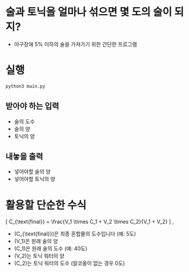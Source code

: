 # 술과 토닉을 얼마나 섞으면 몇 도의 술이 되지?

- 야구장에 5% 이하의 술을 가져가기 위한 간단한 프로그램

# 실행

```bash
python3 main.py
```

## 받아야 하는 입력

- 술의 도수
- 술의 양
- 토닉의 양

## 내놓을 출력

- 넣어야할 술의 양
- 넣어야할 토닉의 양

# 활용할 단순한 수식

\[
C_{\text{final}} = \frac{V_1 \times C_1 + V_2 \times C_2}{V_1 + V_2}
\]
, 
- \(C_{\text{final}}\)은 최종 혼합물의 도수입니다 (예: 5도)
- \(V_1\)은 원래 술의 양
- \(C_1\)은 원래 술의 도수 (예: 40도)
- \(V_2\)는 토닉 워터의 양
- \(C_2\)는 토닉 워터의 도수 (알코올이 없는 경우 0도)
